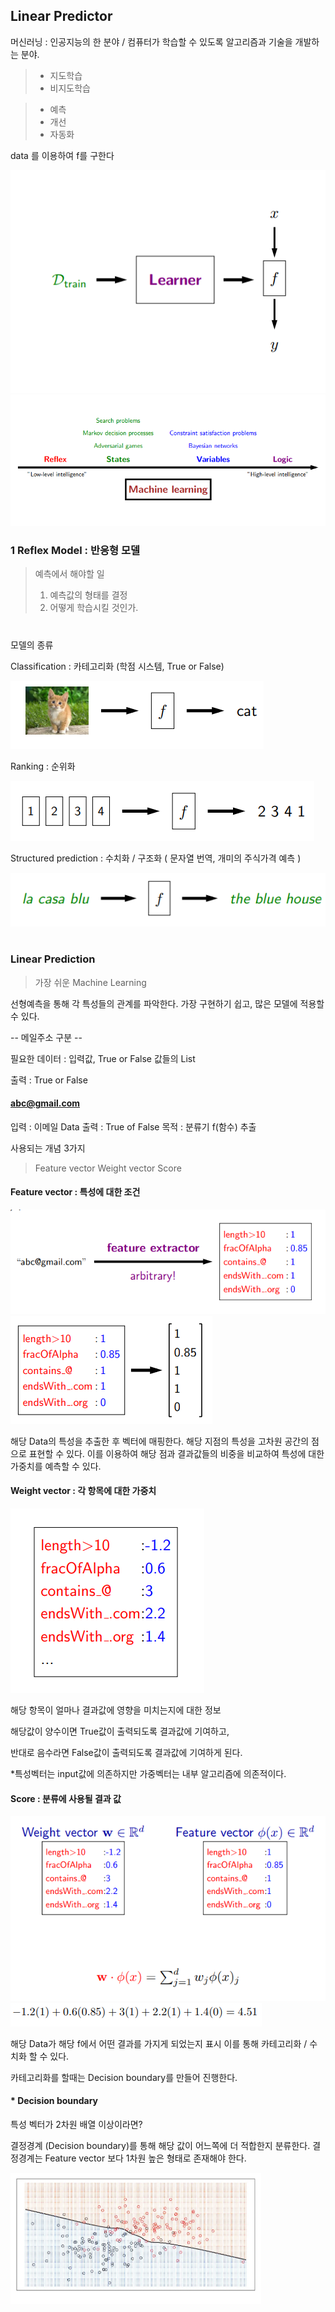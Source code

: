 ## Linear Predictor

머신러닝 : 인공지능의 한 분야  /  컴퓨터가 학습할 수 있도록 알고리즘과 기술을 개발하는 분야.
>  - 지도학습
>  - 비지도학습

>  - 예측  
> -  개선
> -  자동화


data 를 이용하여  f를 구한다


<img src=./image/linear2.png>


<img src=./image/Machine_Learning.png>

### 1 Reflex Model : 반응형 모델

> 예측에서 해야할 일 
> 1. 예측값의 형태를 결정
> 2. 어떻게 학습시킬 것인가.


#
모델의 종류

Classification : 카테고리화  (학점 시스템, True or False)

<img src=./image/classification.png>

Ranking : 순위화 

<img src=./image/ranking.png>

Structured prediction : 수치화 / 구조화  ( 문자열 번역, 개미의 주식가격 예측 )

<img src=./image/prediction.png>


#
### Linear Prediction
> 가장 쉬운 Machine Learning 

선형예측을 통해 각 특성들의 관계를 파악한다.
가장 구현하기 쉽고, 많은 모델에 적용할 수 있다.



--  메일주소 구분  --

필요한 데이터 :   입력값,  True or False 값들의 List

출력 : True or False

#### abc@gmail.com

입력 :  이메일 Data
출력 :  True of False
목적 : 분류기 f(함수) 추출


사용되는 개념 3가지
>Feature vector 
>Weight vector
>Score

#### Feature vector : 특성에 대한 조건

<img src=./image/FE.png>
<img src=./image/FEV.png>

해당 Data의 특성을 추출한 후 벡터에 매핑한다.
해당 지점의 특성을 고차원 공간의 점으로 표현할 수 있다.
이를 이용하여 해당 점과 결과값들의 비중을 비교하여
특성에 대한 가중치를 예측할 수 있다.


#### Weight vector : 각 항목에 대한 가중치

<img src=./image/W.png>

해당 항목이 얼마나 결과값에 영향을 미치는지에 대한 정보

해당값이 양수이면 True값이 출력되도록 결과값에 기여하고, 

반대로 음수라면 False값이 출력되도록 결과값에 기여하게 된다.


*특성벡터는 input값에 의존하지만 가중벡터는 내부 알고리즘에 의존적이다.


#### Score :  분류에 사용될 결과 값
<img src=./image/Score.png>


<img src=./image/ScoreC.png>


해당 Data가 해당 f에서 어떤 결과를 가지게 되었는지 표시
이를 통해 카테고리화 / 수치화 할 수 있다.



카테고리화를 할때는 Decision boundary를 만들어 진행한다.

#### * Decision boundary
특성 벡터가 2차원 배열 이상이라면?

결정경계 (Decision boundary)를 통해 해당 값이 어느쪽에 더 적합한지 분류한다.
결정경계는 Feature vector 보다 1차원 높은 형태로 존재해야 한다.

<img src=./image/DB.png>

<!--stackedit_data:
eyJoaXN0b3J5IjpbMjYwNjY1MTUyLC0xMDMyNzA4NTI4LC0yNj
MwODAwNjIsLTM2NDE4NzU1NCwtOTYyMTM2Mzk3LC0zODk4MTM3
MjgsLTEwOTA4MDU2OTQsMTg5ODYxNjg1OCwxMTcxMzMwODIsOT
A4NDY5ODE3LC02NTc1MjcwNzgsMTUxMDI1NjI2NCwtNTk4NzY5
MTY0LDE4NTM1MjI0MDksLTIwODg3NDY2MTJdfQ==
-->